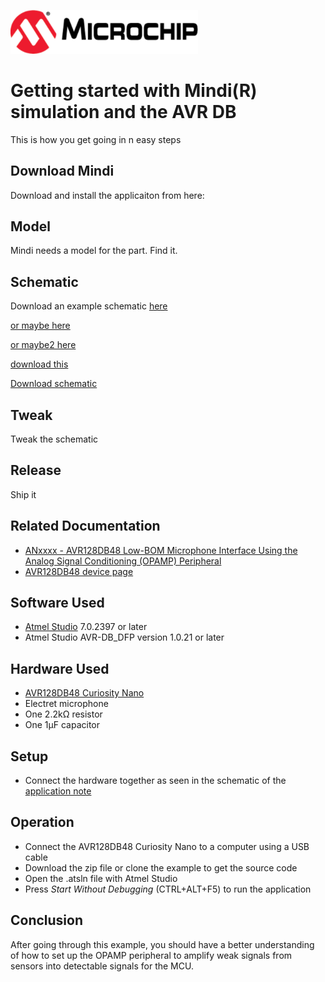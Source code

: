 <!-- Please do not change this html logo with link -->
<a href="https://www.microchip.com" rel="nofollow"><img src="images/microchip.png" alt="MCHP" width="300"/></a>

# Getting started with Mindi(R) simulation and the AVR DB
This is how you get going in n easy steps
## Download Mindi
Download and install the applicaiton from here:

## Model
Mindi needs a model for the part. Find it.

## Schematic 
Download an example schematic 
<a id="raw-url" href="assets/Voltage_Follower.wxsch">here</a>

<a href="assets/Voltage_Follower.wxsch" download="Voltage_Follower.wxsch">or maybe here</a>

<a href="assets/Voltage_Follower.wxsch" download>or maybe2 here</a>

[download this](assets/Voltage_Follower.wxsch)

[Download schematic](/assets/Voltage_Follower.wxsch)
## Tweak
Tweak the schematic

## Release
Ship it

## Related Documentation

* [ANxxxx - AVR128DB48 Low-BOM Microphone Interface Using the Analog Signal Conditioning (OPAMP) Peripheral](https://microchip.com/DSxxxxxxxxxx) <!--fill in DS number once it has been assigned-->
* [AVR128DB48 device page](https://www.microchip.com/wwwproducts/en/AVR128DB48)

## Software Used

* [Atmel Studio](https://www.microchip.com/mplab/avr-support/atmel-studio-7) 7.0.2397 or later
* Atmel Studio AVR-DB_DFP version 1.0.21 or later <!-- Not public DFP-->
## Hardware Used

* [AVR128DB48 Curiosity Nano](https://www.microchip.com/wwwproducts/en/AVR128DB48) <!-- Not the correct link, fix when curiosity nano page exists-->
* Electret microphone
* One 2.2kΩ resistor
* One 1µF capacitor

## Setup

* Connect the hardware together as seen in the schematic of the [application note](https://microchip.com/DSxxxxxxxxxx) <!--fill in DS number once it has been assigned-->

## Operation
* Connect the AVR128DB48 Curiosity Nano to a computer using a USB cable
* Download the zip file or clone the example to get the source code
* Open the .atsln file with Atmel Studio
* Press *Start Without Debugging* (CTRL+ALT+F5) to run the application

## Conclusion
After going through this example, you should have a better understanding of how to set up the OPAMP peripheral to amplify weak signals from sensors into detectable signals for the MCU.  


